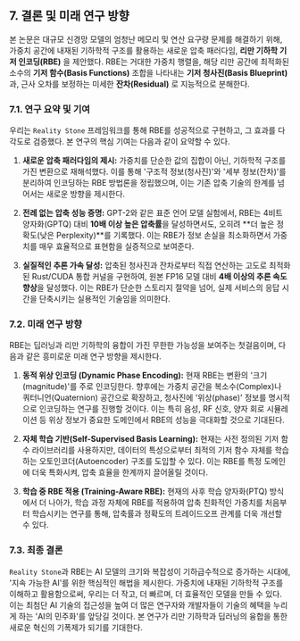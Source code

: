 ## 7. 결론 및 미래 연구 방향

본 논문은 대규모 신경망 모델의 엄청난 메모리 및 연산 요구량 문제를 해결하기 위해, 가중치 공간에 내재된 기하학적 구조를 활용하는 새로운 압축 패러다임, **리만 기하학 기저 인코딩(RBE)** 을 제안했다. RBE는 거대한 가중치 행렬을, 해당 리만 공간에 최적화된 소수의 **기저 함수(Basis Functions)** 조합을 나타내는 **기저 청사진(Basis Blueprint)** 과, 근사 오차를 보정하는 미세한 **잔차(Residual)** 로 지능적으로 분해한다.

### 7.1. 연구 요약 및 기여

우리는 `Reality Stone` 프레임워크를 통해 RBE를 성공적으로 구현하고, 그 효과를 다각도로 검증했다. 본 연구의 핵심 기여는 다음과 같이 요약할 수 있다.

1.  **새로운 압축 패러다임의 제시:** 가중치를 단순한 값의 집합이 아닌, 기하학적 구조를 가진 변환으로 재해석했다. 이를 통해 '구조적 정보(청사진)'와 '세부 정보(잔차)'를 분리하여 인코딩하는 RBE 방법론을 정립했으며, 이는 기존 압축 기술의 한계를 넘어서는 새로운 방향을 제시한다.

2.  **전례 없는 압축 성능 증명:** GPT-2와 같은 표준 언어 모델 실험에서, RBE는 4비트 양자화(GPTQ) 대비 **10배 이상 높은 압축률**을 달성하면서도, 오히려 **더 높은 정확도(낮은 Perplexity)**를 기록했다. 이는 RBE가 정보 손실을 최소화하면서 가중치를 매우 효율적으로 표현함을 실증적으로 보여준다.

3.  **실질적인 추론 가속 달성:** 압축된 청사진과 잔차로부터 직접 연산하는 고도로 최적화된 Rust/CUDA 통합 커널을 구현하여, 원본 FP16 모델 대비 **4배 이상의 추론 속도 향상**을 달성했다. 이는 RBE가 단순한 스토리지 절약을 넘어, 실제 서비스의 응답 시간을 단축시키는 실용적인 기술임을 의미한다.

### 7.2. 미래 연구 방향

RBE는 딥러닝과 리만 기하학의 융합이 가진 무한한 가능성을 보여주는 첫걸음이며, 다음과 같은 흥미로운 미래 연구 방향을 제시한다.

1.  **동적 위상 인코딩 (Dynamic Phase Encoding):** 현재 RBE는 변환의 '크기(magnitude)'를 주로 인코딩한다. 향후에는 가중치 공간을 복소수(Complex)나 쿼터니언(Quaternion) 공간으로 확장하고, 청사진에 '위상(phase)' 정보를 명시적으로 인코딩하는 연구를 진행할 것이다. 이는 특히 음성, RF 신호, 양자 회로 시뮬레이션 등 위상 정보가 중요한 도메인에서 RBE의 성능을 극대화할 것으로 기대된다.

2.  **자체 학습 기반(Self-Supervised Basis Learning):** 현재는 사전 정의된 기저 함수 라이브러리를 사용하지만, 데이터의 특성으로부터 최적의 기저 함수 자체를 학습하는 오토인코더(Autoencoder) 구조를 도입할 수 있다. 이는 RBE를 특정 도메인에 더욱 특화시켜, 압축 효율을 한계까지 끌어올릴 것이다.

3.  **학습 중 RBE 적용 (Training-Aware RBE):** 현재의 사후 학습 양자화(PTQ) 방식에서 더 나아가, 학습 과정 자체에 RBE를 적용하여 압축 친화적인 가중치를 처음부터 학습시키는 연구를 통해, 압축률과 정확도의 트레이드오프 관계를 더욱 개선할 수 있다.

### 7.3. 최종 결론

`Reality Stone`과 RBE는 AI 모델의 크기와 복잡성이 기하급수적으로 증가하는 시대에, '지속 가능한 AI'를 위한 핵심적인 해법을 제시한다. 가중치에 내재된 기하학적 구조를 이해하고 활용함으로써, 우리는 더 작고, 더 빠르며, 더 효율적인 모델을 만들 수 있다. 이는 최첨단 AI 기술의 접근성을 높여 더 많은 연구자와 개발자들이 기술의 혜택을 누리게 하는 'AI의 민주화'를 앞당길 것이다. 본 연구가 리만 기하학과 딥러닝의 융합을 통한 새로운 혁신의 기폭제가 되기를 기대한다. 